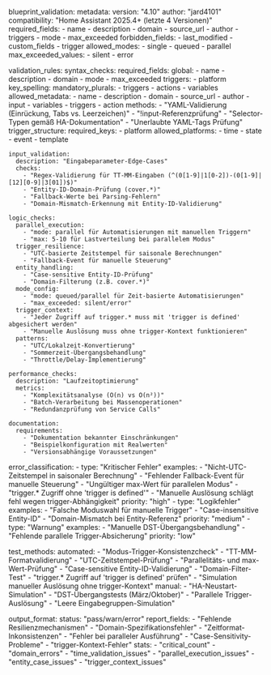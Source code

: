 blueprint_validation:
  metadata:
    version: "4.10"
    author: "jard4101"
    compatibility: "Home Assistant 2025.4+ (letzte 4 Versionen)"
    required_fields:
      - name
      - description
      - domain
      - source_url
      - author
      - triggers
      - mode
      - max_exceeded
    forbidden_fields:
      - last_modified
      - custom_fields
      - trigger
    allowed_modes:
      - single
      - queued
      - parallel
    max_exceeded_values:
      - silent
      - error

  validation_rules:
    syntax_checks:
      required_fields:
        global:
          - name
          - description
          - domain
          - mode
          - max_exceeded
        triggers:
          - platform
      key_spelling:
        mandatory_plurals:
          - triggers
          - actions
          - variables
      allowed_metadata:
        - name
        - description
        - domain
        - source_url
        - author
        - input
        - variables
        - triggers
        - action
      methods:
        - "YAML-Validierung (Einrückung, Tabs vs. Leerzeichen)"
        - "!input-Referenzprüfung"
        - "Selector-Typen gemäß HA-Dokumentation"
        - "Unerlaubte YAML-Tags Prüfung"
      trigger_structure:
        required_keys:
          - platform
        allowed_platforms:
          - time
          - state
          - event
          - template

    input_validation:
      description: "Eingabeparameter-Edge-Cases"
      checks:
        - "Regex-Validierung für TT-MM-Eingaben (^(0[1-9]|1[0-2])-(0[1-9]|[12][0-9]|3[01])$)"
        - "Entity-ID-Domain-Prüfung (cover.*)"
        - "Fallback-Werte bei Parsing-Fehlern"
        - "Domain-Mismatch-Erkennung mit Entity-ID-Validierung"

    logic_checks:
      parallel_execution:
        - "mode: parallel für Automatisierungen mit manuellen Triggern"
        - "max: 5-10 für Lastverteilung bei parallelem Modus"
      trigger_resilience:
        - "UTC-basierte Zeitstempel für saisonale Berechnungen"
        - "Fallback-Event für manuelle Steuerung"
      entity_handling:
        - "Case-sensitive Entity-ID-Prüfung"
        - "Domain-Filterung (z.B. cover.*)"
      mode_config:
        - "mode: queued/parallel für Zeit-basierte Automatisierungen"
        - "max_exceeded: silent/error"
      trigger_context:
        - "Jeder Zugriff auf trigger.* muss mit 'trigger is defined' abgesichert werden"
        - "Manuelle Auslösung muss ohne trigger-Kontext funktionieren"
      patterns:
        - "UTC/Lokalzeit-Konvertierung"
        - "Sommerzeit-Übergangsbehandlung"
        - "Throttle/Delay-Implementierung"

    performance_checks:
      description: "Laufzeitoptimierung"
      metrics:
        - "Komplexitätsanalyse (O(n) vs O(n²))"
        - "Batch-Verarbeitung bei Massenoperationen"
        - "Redundanzprüfung von Service Calls"

    documentation:
      requirements:
        - "Dokumentation bekannter Einschränkungen"
        - "Beispielkonfiguration mit Realwerten"
        - "Versionsabhängige Voraussetzungen"

  error_classification:
    - type: "Kritischer Fehler"
      examples: 
        - "Nicht-UTC-Zeitstempel in saisonaler Berechnung"
        - "Fehlender Fallback-Event für manuelle Steuerung"
        - "Ungültiger max-Wert für parallelen Modus"
        - "trigger.* Zugriff ohne 'trigger is defined'"
        - "Manuelle Auslösung schlägt fehl wegen trigger-Abhängigkeit"
      priority: "high"
    - type: "Logikfehler"
      examples: 
        - "Falsche Moduswahl für manuelle Trigger"
        - "Case-insensitive Entity-ID"
        - "Domain-Mismatch bei Entity-Referenz"
      priority: "medium"
    - type: "Warnung"
      examples: 
        - "Manuelle DST-Übergangsbehandlung"
        - "Fehlende parallele Trigger-Absicherung"
      priority: "low"

  test_methods:
    automated:
      - "Modus-Trigger-Konsistenzcheck"
      - "TT-MM-Formatvalidierung"
      - "UTC-Zeitstempel-Prüfung"
      - "Parallelitäts- und max-Wert-Prüfung"
      - "Case-sensitive Entity-ID-Validierung"
      - "Domain-Filter-Test"
      - "trigger.* Zugriff auf 'trigger is defined' prüfen"
      - "Simulation manueller Auslösung ohne trigger-Kontext"
    manual:
      - "HA-Neustart-Simulation"
      - "DST-Übergangstests (März/Oktober)"
      - "Parallele Trigger-Auslösung"
      - "Leere Eingabegruppen-Simulation"

  output_format:
    status: "pass/warn/error"
    report_fields:
      - "Fehlende Resilienzmechanismen"
      - "Domain-Spezifikationsfehler"
      - "Zeitformat-Inkonsistenzen"
      - "Fehler bei paralleler Ausführung"
      - "Case-Sensitivity-Probleme"
      - "trigger-Kontext-Fehler"
    stats:
      - "critical_count"
      - "domain_errors"
      - "time_validation_issues"
      - "parallel_execution_issues"
      - "entity_case_issues"
      - "trigger_context_issues"
